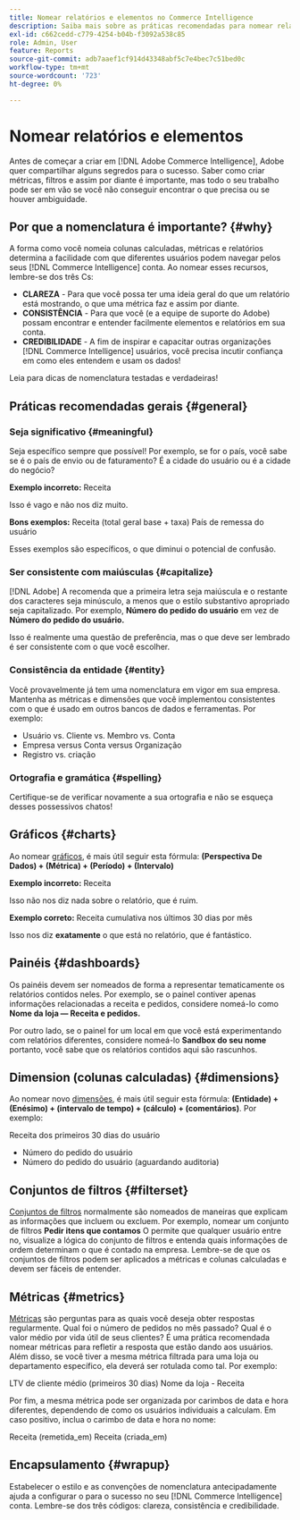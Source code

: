 ```yaml
---
title: Nomear relatórios e elementos no Commerce Intelligence
description: Saiba mais sobre as práticas recomendadas para nomear relatórios e elementos no [!DNL Commerce Intelligence].
exl-id: c662cedd-c779-4254-b04b-f3092a538c85
role: Admin, User
feature: Reports
source-git-commit: adb7aaef1cf914d43348abf5c7e4bec7c51bed0c
workflow-type: tm+mt
source-wordcount: '723'
ht-degree: 0%

---
```


# Nomear relatórios e elementos

Antes de começar a criar em [!DNL Adobe Commerce Intelligence], Adobe quer compartilhar alguns segredos para o sucesso. Saber como criar métricas, filtros e assim por diante é importante, mas todo o seu trabalho pode ser em vão se você não conseguir encontrar o que precisa ou se houver ambiguidade.

## Por que a nomenclatura é importante? {#why}

A forma como você nomeia colunas calculadas, métricas e relatórios determina a facilidade com que diferentes usuários podem navegar pelos seus [!DNL Commerce Intelligence] conta. Ao nomear esses recursos, lembre-se dos três Cs:

* **CLAREZA** - Para que você possa ter uma ideia geral do que um relatório está mostrando, o que uma métrica faz e assim por diante.
* **CONSISTÊNCIA** - Para que você (e a equipe de suporte do Adobe) possam encontrar e entender facilmente elementos e relatórios em sua conta.
* **CREDIBILIDADE** - A fim de inspirar e capacitar outras organizações [!DNL Commerce Intelligence] usuários, você precisa incutir confiança em como eles entendem e usam os dados!

Leia para dicas de nomenclatura testadas e verdadeiras!

## Práticas recomendadas gerais {#general}

### Seja significativo {#meaningful}

Seja específico sempre que possível! Por exemplo, se for o país, você sabe se é o país de envio ou de faturamento? É a cidade do usuário ou é a cidade do negócio?

**Exemplo incorreto:**
Receita

Isso é vago e não nos diz muito.

**Bons exemplos:**
Receita (total geral base + taxa) País de remessa do usuário

Esses exemplos são específicos, o que diminui o potencial de confusão.

### Ser consistente com maiúsculas {#capitalize}

[!DNL Adobe] A recomenda que a primeira letra seja maiúscula e o restante dos caracteres seja minúsculo, a menos que o estilo substantivo apropriado seja capitalizado. Por exemplo, **Número do pedido do usuário** em vez de **Número do pedido do usuário.**

Isso é realmente uma questão de preferência, mas o que deve ser lembrado é ser consistente com o que você escolher.

### Consistência da entidade {#entity}

Você provavelmente já tem uma nomenclatura em vigor em sua empresa. Mantenha as métricas e dimensões que você implementou consistentes com o que é usado em outros bancos de dados e ferramentas. Por exemplo:

* Usuário vs. Cliente vs. Membro vs. Conta
* Empresa versus Conta versus Organização
* Registro vs. criação

### Ortografia e gramática {#spelling}

Certifique-se de verificar novamente a sua ortografia e não se esqueça desses possessivos chatos!

## Gráficos {#charts}

Ao nomear [gráficos](../tutorials/using-visual-report-builder.md), é mais útil seguir esta fórmula: **(Perspectiva De Dados) + (Métrica) + (Período) + (Intervalo)**

**Exemplo incorreto:**
Receita

Isso não nos diz nada sobre o relatório, que é ruim.

**Exemplo correto:**
Receita cumulativa nos últimos 30 dias por mês

Isso nos diz **exatamente** o que está no relatório, que é fantástico.

## Painéis {#dashboards}

Os painéis devem ser nomeados de forma a representar tematicamente os relatórios contidos neles. Por exemplo, se o painel contiver apenas informações relacionadas a receita e pedidos, considere nomeá-lo como **Nome da loja — Receita e pedidos.**

Por outro lado, se o painel for um local em que você está experimentando com relatórios diferentes, considere nomeá-lo **Sandbox do seu nome** portanto, você sabe que os relatórios contidos aqui são rascunhos.

## Dimension (colunas calculadas) {#dimensions}

Ao nomear novo [dimensões](../data-analyst/data-warehouse-mgr/creating-calculated-columns.md), é mais útil seguir esta fórmula: **(Entidade) + (Enésimo) + (intervalo de tempo) + (cálculo) + (comentários)**. Por exemplo:

Receita dos primeiros 30 dias do usuário
* Número do pedido do usuário
* Número do pedido do usuário (aguardando auditoria)

## Conjuntos de filtros {#filterset}

[Conjuntos de filtros](../data-user/reports/ess-manage-data-filters.md) normalmente são nomeados de maneiras que explicam as informações que incluem ou excluem. Por exemplo, nomear um conjunto de filtros **Pedir itens que contamos** O permite que qualquer usuário entre no, visualize a lógica do conjunto de filtros e entenda quais informações de ordem determinam o que é contado na empresa. Lembre-se de que os conjuntos de filtros podem ser aplicados a métricas e colunas calculadas e devem ser fáceis de entender.

## Métricas {#metrics}

[Métricas](../data-user/reports/ess-manage-data-metrics.md) são perguntas para as quais você deseja obter respostas regularmente. Qual foi o número de pedidos no mês passado? Qual é o valor médio por vida útil de seus clientes? É uma prática recomendada nomear métricas para refletir a resposta que estão dando aos usuários. Além disso, se você tiver a mesma métrica filtrada para uma loja ou departamento específico, ela deverá ser rotulada como tal. Por exemplo:

LTV de cliente médio (primeiros 30 dias) Nome da loja - Receita

Por fim, a mesma métrica pode ser organizada por carimbos de data e hora diferentes, dependendo de como os usuários individuais a calculam. Em caso positivo, inclua o carimbo de data e hora no nome:

Receita (remetida\_em) Receita (criada\_em)

## Encapsulamento {#wrapup}

Estabelecer o estilo e as convenções de nomenclatura antecipadamente ajuda a configurar o para o sucesso no seu [!DNL Commerce Intelligence] conta. Lembre-se dos três códigos: clareza, consistência e credibilidade.
